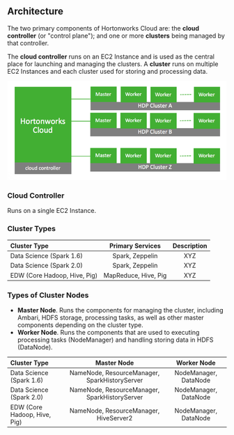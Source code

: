 


## Architecture

The two primary components of Hortonworks Cloud are: the **cloud controller** (or "control plane");
and one or more **clusters** being managed by that controller.

The **cloud controller** runs on an EC2 Instance and is used as
the central place for launching and managing the clusters. A **cluster** runs on
multiple EC2 Instances and each cluster used for storing and processing data.

![Architecture](/arch.png)

### Cloud Controller

Runs on a single EC2 Instance.

### Cluster Types


| Cluster Type        | Primary Services | Description     |
|:------------- |:-------------:|:-----:|
| Data Science (Spark 1.6) | Spark, Zeppelin | XYZ |
| Data Science (Spark 2.0) | Spark, Zeppelin |   XYZ |
| EDW (Core Hadoop, Hive, Pig) | MapReduce, Hive, Pig | XYZ |


### Types of Cluster Nodes

- **Master Node**. Runs the components for managing the cluster, including Ambari, HDFS storage, processing tasks, as well as other
master components depending on the cluster type.
- **Worker Node**. Runs the components that are used to executing processing tasks (NodeManager) and handling
storing data in HDFS (DataNode).


| Cluster Type        | Master Node           | Worker Node |
|:------------- |:-------------:|:-----:|
| Data Science (Spark 1.6)     | NameNode, ResourceManager, SparkHistoryServer | NodeManager, DataNode |
| Data Science (Spark 2.0)      | NameNode, ResourceManager, SparkHistoryServer |   NodeManager, DataNode |
| EDW (Core Hadoop, Hive, Pig) | NameNode, ResourceManager, HiveServer2      |  NodeManager, DataNode |
